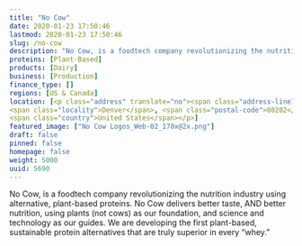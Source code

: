 ```yaml
---
title: "No Cow"
date: 2020-01-23 17:50:46
lastmod: 2020-01-23 17:50:46
slug: /no-cow
description: "No Cow, is a foodtech company revolutionizing the nutrition industry using alternative, plant-based proteins. No Cow delivers better taste, AND better nutrition, using plants (not cows) as our foundation, and science and technology as our guides. We are developing the first plant-based, sustainable protein alternatives that are truly superior in every “whey.”"
proteins: [Plant-Based]
products: [Dairy]
business: [Production]
finance_type: []
regions: [US & Canada]
location: [<p class="address" translate="no"><span class="address-line1">Blake Street</span><br>
<span class="locality">Denver</span>, <span class="postal-code">80202</span><br>
<span class="country">United States</span></p>]
featured_image: ["No Cow Logos_Web-02_170x@2x.png"]
draft: false
pinned: false
homepage: false
weight: 5000
uuid: 5690
---
```

<p>No Cow, is a foodtech company revolutionizing the nutrition industry using alternative, plant-based proteins. No Cow delivers better taste, AND better nutrition, using plants (not cows) as our foundation, and science and technology as our guides. We are developing the first plant-based, sustainable protein alternatives that are truly superior in every “whey.”</p>
